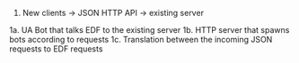 1. New clients -> JSON HTTP API -> existing server

1a. UA Bot that talks EDF to the existing server
1b. HTTP server that spawns bots according to requests
1c. Translation between the incoming JSON requests to EDF requests
